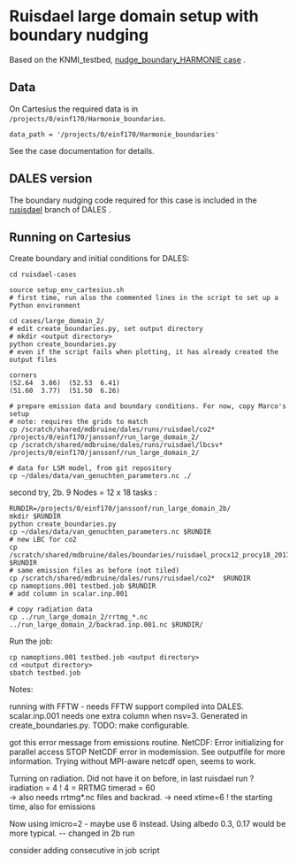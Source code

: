 # Ruisdael large domain setup with boundary nudging 

Based on the KNMI_testbed, [nudge_boundary_HARMONIE case](https://github.com/julietbravo/KNMI_testbed/tree/master/cases/nudge_boundary_HARMONIE) .

## Data

On Cartesius the required data is in `/projects/0/einf170/Harmonie_boundaries`.
```
data_path = '/projects/0/einf170/Harmonie_boundaries'
```
See the case documentation for details.

## DALES version

The boundary nudging code required for this case is included in the [rusisdael](https://github.com/dalesteam/dales/tree/ruisdael) branch of DALES .

## Running on Cartesius

Create boundary and initial conditions for DALES:
```
cd ruisdael-cases

source setup_env_cartesius.sh 
# first time, run also the commented lines in the script to set up a Python environment

cd cases/large_domain_2/
# edit create_boundaries.py, set output directory
# mkdir <output directory>
python create_boundaries.py
# even if the script fails when plotting, it has already created the output files
```

```
corners
(52.64  3.86)  (52.53  6.41)
(51.60  3.77)  (51.50  6.26)
```

```
# prepare emission data and boundary conditions. For now, copy Marco's setup
# note: requires the grids to match
cp /scratch/shared/mdbruine/dales/runs/ruisdael/co2*   /projects/0/einf170/janssonf/run_large_domain_2/
cp /scratch/shared/mdbruine/dales/runs/ruisdael/lbcsv* /projects/0/einf170/janssonf/run_large_domain_2/

# data for LSM model, from git repository
cp ~/dales/data/van_genuchten_parameters.nc ./
```


second try, 2b. 9 Nodes = 12 x 18 tasks :
```
RUNDIR=/projects/0/einf170/janssonf/run_large_domain_2b/
mkdir $RUNDIR 
python create_boundaries.py
cp ~/dales/data/van_genuchten_parameters.nc $RUNDIR 
# new LBC for co2
cp /scratch/shared/mdbruine/dales/boundaries/ruisdael_procx12_procy18_2017081906/lbcsv* $RUNDIR
# same emission files as before (not tiled)
cp /scratch/shared/mdbruine/dales/runs/ruisdael/co2*  $RUNDIR
cp namoptions.001 testbed.job $RUNDIR
# add column in scalar.inp.001

# copy radiation data
cp ../run_large_domain_2/rrtmg_*.nc ../run_large_domain_2/backrad.inp.001.nc $RUNDIR/
```


Run the job:
```
cp namoptions.001 testbed.job <output directory>
cd <output directory>
sbatch testbed.job
```


Notes:

running with FFTW - needs FFTW support compiled into DALES.
scalar.inp.001 needs one extra column when nsv=3. 
Generated in create_boundaries.py. TODO: make configurable.

got this error message from emissions routine.
NetCDF: Error initializing for parallel access
STOP NetCDF error in modemission. See outputfile for more information.
Trying without MPI-aware netcdf open, seems to work.


Turning on radiation. Did not have it on before, in last ruisdael run ?
iradiation = 4      ! 4 = RRTMG 
timerad    = 60                
-> also needs rrtmg*.nc files and backrad.
-> need xtime=6   ! the starting time, also for emissions

Now using imicro=2 - maybe use 6 instead.
Using albedo 0.3, 0.17 would be more typical.
-- changed in 2b run


consider adding consecutive in job script


